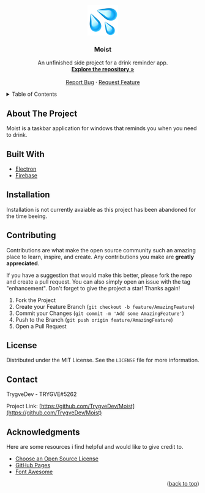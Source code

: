 <div id="top"></div>
<!-- PROJECT LOGO -->
<br />
<div align="center">
  <a href="https://github.com/TrygveDev/Moist">
    <img src="app/images/icon.png" alt="Logo" width="80" height="80">
  </a>

  <h3 align="center">Moist</h3>

  <p align="center">
    An unfinished side project for a drink reminder app.
    <br />
    <a href="https://github.com/TrygveDev/Moist"><strong>Explore the repository »</strong></a>
    <br />
    <br />
    <a href="https://github.com/TrygveDev/Moist/issues">Report Bug</a>
    ·
    <a href="https://github.com/TrygveDev/Moist/issues">Request Feature</a>
  </p>
</div>



<!-- TABLE OF CONTENTS -->
<details>
  <summary>Table of Contents</summary>
  <ol>
    <li><a href="#about-the-project">About the project</a></li>
    <li><a href="#built-with">Built With</a></li>
    <li><a href="#installation">Installation</a></li>
    <li><a href="#contributing">Contributing</a></li>
    <li><a href="#license">License</a></li>
    <li><a href="#contact">Contact</a></li>
    <li><a href="#acknowledgments">Acknowledgments</a></li>
  </ol>
</details>



<!-- ABOUT THE PROJECT -->
## About The Project

Moist is a taskbar application for windows that reminds you when you need to drink.

## Built With

* [Electron](https://electronjs.org/)
* [Firebase](https://firebase.google.com/)

## Installation

   Installation is not currently avaiable as this project has been abandoned for the time beeing.

<!-- CONTRIBUTING -->
## Contributing

Contributions are what make the open source community such an amazing place to learn, inspire, and create. Any contributions you make are **greatly appreciated**.

If you have a suggestion that would make this better, please fork the repo and create a pull request. You can also simply open an issue with the tag "enhancement".
Don't forget to give the project a star! Thanks again!

1. Fork the Project
2. Create your Feature Branch (`git checkout -b feature/AmazingFeature`)
3. Commit your Changes (`git commit -m 'Add some AmazingFeature'`)
4. Push to the Branch (`git push origin feature/AmazingFeature`)
5. Open a Pull Request

<!-- LICENSE -->
## License

Distributed under the MIT License. See the `LICENSE` file for more information.

<!-- CONTACT -->
## Contact

TrygveDev - TRYGVE#5262

Project Link: [https://github.com/TrygveDev/Moist](https://github.com/TrygveDev/Moist)



<!-- ACKNOWLEDGMENTS -->
## Acknowledgments

Here are some resources i find helpful and would like to give credit to.

* [Choose an Open Source License](https://choosealicense.com)
* [GitHub Pages](https://pages.github.com)
* [Font Awesome](https://fontawesome.com)

<p align="right">(<a href="#top">back to top</a>)</p>
